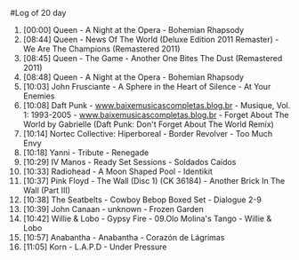#Log of 20 day

1. [00:00] Queen - A Night at the Opera - Bohemian Rhapsody
1. [08:44] Queen - News Of The World (Deluxe Edition 2011 Remaster) - We Are The Champions (Remastered 2011)
1. [08:45] Queen - The Game - Another One Bites The Dust (Remastered 2011)
1. [08:48] Queen - A Night at the Opera - Bohemian Rhapsody
1. [10:03] John Frusciante - A Sphere in the Heart of Silence - At Your Enemies
1. [10:08] Daft Punk - www.baixemusicascompletas.blog.br - Musique, Vol. 1: 1993-2005 - www.baixemusicascompletas.blog.br - Forget About The World by Gabrielle (Daft Punk: Don't Forget About The World Remix)
1. [10:14] Nortec Collective: Hiperboreal - Border Revolver - Too Much Envy
1. [10:18] Yanni - Tribute - Renegade
1. [10:29] IV Manos - Ready Set Sessions - Soldados Caídos
1. [10:33] Radiohead - A Moon Shaped Pool - Identikit
1. [10:37] Pink Floyd - The Wall (Disc 1) (CK 36184) - Another Brick In The Wall (Part III)
1. [10:38] The Seatbelts - Cowboy Bebop Boxed Set - Dialogue 2-9
1. [10:39] John Canaan - unknown - Frozen Garden
1. [10:42] Willie & Lobo - Gypsy Fire - 09.Olo Molina's Tango - Willie & Lobo
1. [10:57] Anabantha - Anabantha - Corazón de Lágrimas
1. [11:05] Korn - L.A.P.D - Under Pressure
